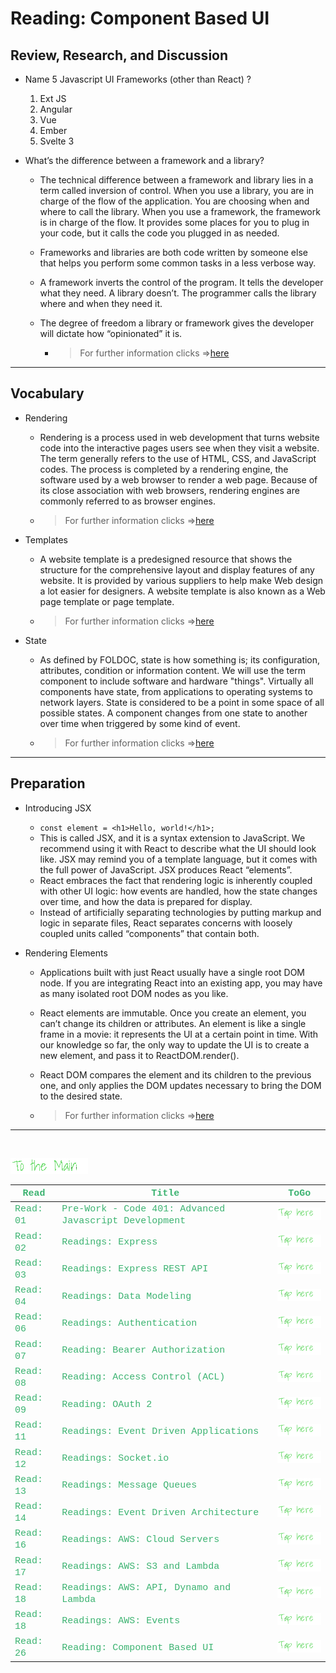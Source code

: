 # Reading: Component Based UI

## Review, Research, and Discussion

- Name 5 Javascript UI Frameworks (other than React) ?
  1. Ext JS
  2. Angular
  3. Vue
  4. Ember
  5. Svelte 3

- What’s the difference between a framework and a library?
  - The technical difference between a framework and library lies in a term called inversion of control. When you use a library, you are in charge of the flow of the application. You are choosing when and where to call the library. When you use a framework, the framework is in charge of the flow. It provides some places for you to plug in your code, but it calls the code you plugged in as needed.
  - Frameworks and libraries are both code written by someone else that helps you perform some common tasks in a less verbose way.
  - A framework inverts the control of the program. It tells the developer what they need. A library doesn’t. The programmer calls the library where and when they need it.
  - The degree of freedom a library or framework gives the developer will dictate how “opinionated” it is.

    - > For further information clicks =>[here](https://www.freecodecamp.org/news/the-difference-between-a-framework-and-a-library-bd133054023f/)

---

## Vocabulary

- Rendering
  - Rendering is a process used in web development that turns website code into the interactive pages users see when they visit a website. The term generally refers to the use of HTML, CSS, and JavaScript codes. The process is completed by a rendering engine, the software used by a web browser to render a web page. Because of its close association with web browsers, rendering engines are commonly referred to as browser engines.
  - > For further information clicks =>[here](https://www.seobility.net/en/wiki/Rendering)  

- Templates
  - A website template is a predesigned resource that shows the structure for the comprehensive layout and display features of any website. It is provided by various suppliers to help make Web design a lot easier for designers. A website template is also known as a Web page template or page template.
  - > For further information clicks =>[here](https://www.techopedia.com/definition/4899/website-template)

- State
  - As defined by FOLDOC, state is how something is; its configuration, attributes, condition or information content. We will use the term component to include software and hardware "things". Virtually all components have state, from applications to operating systems to network layers. State is considered to be a point in some space of all possible states. A component changes from one state to another over time when triggered by some kind of event.
  - > For further information clicks =>[here](https://www.w3.org/2001/tag/doc/state.html)

---

## Preparation

- Introducing JSX
  - `const element = <h1>Hello, world!</h1>;`
  - This is called JSX, and it is a syntax extension to JavaScript. We recommend using it with React to describe what the UI should look like. JSX may remind you of a template language, but it comes with the full power of JavaScript. JSX produces React “elements”. 
  - React embraces the fact that rendering logic is inherently coupled with other UI logic: how events are handled, how the state changes over time, and how the data is prepared for display.
  - Instead of artificially separating technologies by putting markup and logic in separate files, React separates concerns with loosely coupled units called “components” that contain both.

- Rendering Elements
  - Applications built with just React usually have a single root DOM node. If you are integrating React into an existing app, you may have as many isolated root DOM nodes as you like.
  - React elements are immutable. Once you create an element, you can’t change its children or attributes. An element is like a single frame in a movie: it represents the UI at a certain point in time. With our knowledge so far, the only way to update the UI is to create a new element, and pass it to ReactDOM.render().
  - React DOM compares the element and its children to the previous one, and only applies the DOM updates necessary to bring the DOM to the desired state.

  - > For further information clicks =>[here](https://reactjs.org/)


---
<br>

[<img src="assets/main.gif">](README)
<br>

| <span style="font-family:Courier New; font-size:15px;color:rgb(60, 179, 113)"> **Read** </span> |  <span style="font-family:Courier New; font-size:15px;color:rgb(60, 179, 113)"> **Title** </span>  |   <span style="font-family:Courier New; font-size:15px;color:rgb(60, 179, 113)"> **ToGo** </span>  |
| ----------- | ----------- | ----------- |
| <span style="font-family:Courier New; font-size:15px;color:rgb(60, 179, 113)"> Read: 01 </span>      | <span style="font-family:Courier New; font-size:15px;color:rgb(60, 179, 113)">Pre-Work - Code 401: Advanced Javascript Development</span>       |[<img src="assets/taphere.gif">](class-01)|
| <span style="font-family:Courier New; font-size:15px;color:rgb(60, 179, 113)"> Read: 02 </span>      | <span style="font-family:Courier New; font-size:15px;color:rgb(60, 179, 113)">Readings: Express</span>       |[<img src="assets/taphere.gif">](class-02)|
| <span style="font-family:Courier New; font-size:15px;color:rgb(60, 179, 113)"> Read: 03 </span>      | <span style="font-family:Courier New; font-size:15px;color:rgb(60, 179, 113)">Readings: Express REST API</span>       |[<img src="assets/taphere.gif">](class-03)|
| <span style="font-family:Courier New; font-size:15px;color:rgb(60, 179, 113)"> Read: 04 </span>      | <span style="font-family:Courier New; font-size:15px;color:rgb(60, 179, 113)">Readings: Data Modeling</span>       |[<img src="assets/taphere.gif">](class-04)|
| <span style="font-family:Courier New; font-size:15px;color:rgb(60, 179, 113)"> Read: 06 </span>      | <span style="font-family:Courier New; font-size:15px;color:rgb(60, 179, 113)">Readings: Authentication</span>       |[<img src="assets/taphere.gif">](class-06)|
| <span style="font-family:Courier New; font-size:15px;color:rgb(60, 179, 113)"> Read: 07 </span>      | <span style="font-family:Courier New; font-size:15px;color:rgb(60, 179, 113)">Reading: Bearer Authorization</span>       |[<img src="assets/taphere.gif">](class-07)|
| <span style="font-family:Courier New; font-size:15px;color:rgb(60, 179, 113)"> Read: 08 </span>      | <span style="font-family:Courier New; font-size:15px;color:rgb(60, 179, 113)">Reading: Access Control (ACL)</span>       |[<img src="assets/taphere.gif">](class-08)|
| <span style="font-family:Courier New; font-size:15px;color:rgb(60, 179, 113)"> Read: 09 </span>      | <span style="font-family:Courier New; font-size:15px;color:rgb(60, 179, 113)">Reading: OAuth 2</span>       |[<img src="assets/taphere.gif">](class-09)|
| <span style="font-family:Courier New; font-size:15px;color:rgb(60, 179, 113)"> Read: 11 </span>      | <span style="font-family:Courier New; font-size:15px;color:rgb(60, 179, 113)">Readings: Event Driven Applications</span>       |[<img src="assets/taphere.gif">](class-11)|
| <span style="font-family:Courier New; font-size:15px;color:rgb(60, 179, 113)"> Read: 12 </span>      | <span style="font-family:Courier New; font-size:15px;color:rgb(60, 179, 113)">Readings: Socket.io</span>       |[<img src="assets/taphere.gif">](class-12)|
| <span style="font-family:Courier New; font-size:15px;color:rgb(60, 179, 113)"> Read: 13 </span>      | <span style="font-family:Courier New; font-size:15px;color:rgb(60, 179, 113)">Readings: Message Queues</span>       |[<img src="assets/taphere.gif">](class-13)|
| <span style="font-family:Courier New; font-size:15px;color:rgb(60, 179, 113)"> Read: 14 </span>      | <span style="font-family:Courier New; font-size:15px;color:rgb(60, 179, 113)">Readings: Event Driven Architecture</span>       |[<img src="assets/taphere.gif">](class-14)|
| <span style="font-family:Courier New; font-size:15px;color:rgb(60, 179, 113)"> Read: 16 </span>      | <span style="font-family:Courier New; font-size:15px;color:rgb(60, 179, 113)">Readings: AWS: Cloud Servers</span>       |[<img src="assets/taphere.gif">](class-16)|
| <span style="font-family:Courier New; font-size:15px;color:rgb(60, 179, 113)"> Read: 17 </span>      | <span style="font-family:Courier New; font-size:15px;color:rgb(60, 179, 113)">Readings: AWS: S3 and Lambda</span>       |[<img src="assets/taphere.gif">](class-17)|
| <span style="font-family:Courier New; font-size:15px;color:rgb(60, 179, 113)"> Read: 18 </span>      | <span style="font-family:Courier New; font-size:15px;color:rgb(60, 179, 113)">Readings: AWS: API, Dynamo and Lambda</span>       |[<img src="assets/taphere.gif">](class-18)|
| <span style="font-family:Courier New; font-size:15px;color:rgb(60, 179, 113)"> Read: 18 </span>      | <span style="font-family:Courier New; font-size:15px;color:rgb(60, 179, 113)">Readings: AWS: Events</span>       |[<img src="assets/taphere.gif">](class-19)|
| <span style="font-family:Courier New; font-size:15px;color:rgb(60, 179, 113)"> Read: 26 </span>      | <span style="font-family:Courier New; font-size:15px;color:rgb(60, 179, 113)">Reading: Component Based UI</span>       |[<img src="assets/taphere.gif">](class-26)|

